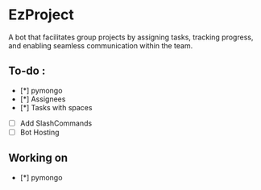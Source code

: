 # EzProject
A bot that facilitates group projects by assigning tasks, tracking progress, and enabling seamless communication within the team.


## To-do :
- [*] pymongo
- [*] Assignees
- [*] Tasks with spaces
- [ ] Add SlashCommands
- [ ] Bot Hosting

## Working on 
- [*] pymongo
